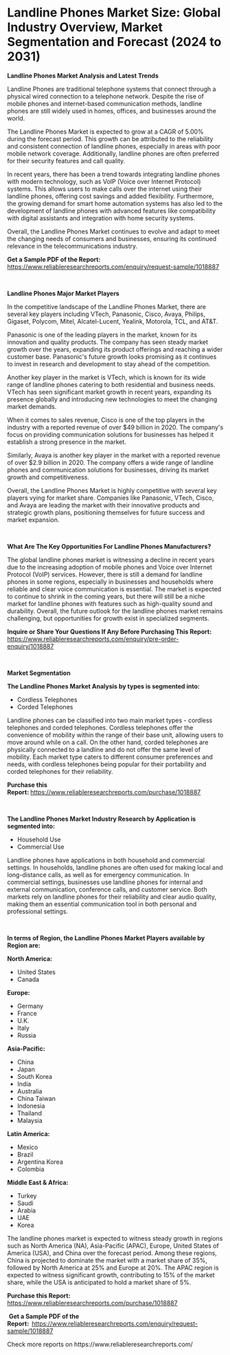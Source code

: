 <p><h1>Landline Phones Market Size: Global Industry Overview, Market Segmentation and Forecast (2024 to 2031)</h1></p><p><strong>Landline Phones Market Analysis and Latest Trends</strong></p>
<p><p>Landline Phones are traditional telephone systems that connect through a physical wired connection to a telephone network. Despite the rise of mobile phones and internet-based communication methods, landline phones are still widely used in homes, offices, and businesses around the world.</p><p>The Landline Phones Market is expected to grow at a CAGR of 5.00% during the forecast period. This growth can be attributed to the reliability and consistent connection of landline phones, especially in areas with poor mobile network coverage. Additionally, landline phones are often preferred for their security features and call quality.</p><p>In recent years, there has been a trend towards integrating landline phones with modern technology, such as VoIP (Voice over Internet Protocol) systems. This allows users to make calls over the internet using their landline phones, offering cost savings and added flexibility. Furthermore, the growing demand for smart home automation systems has also led to the development of landline phones with advanced features like compatibility with digital assistants and integration with home security systems.</p><p>Overall, the Landline Phones Market continues to evolve and adapt to meet the changing needs of consumers and businesses, ensuring its continued relevance in the telecommunications industry.</p></p>
<p><strong>Get a Sample PDF of the Report:&nbsp;</strong> <a href="https://www.reliableresearchreports.com/enquiry/request-sample/1018887">https://www.reliableresearchreports.com/enquiry/request-sample/1018887</a></p>
<p>&nbsp;</p>
<p><strong>Landline Phones Major Market Players</strong></p>
<p><p>In the competitive landscape of the Landline Phones Market, there are several key players including VTech, Panasonic, Cisco, Avaya, Philips, Gigaset, Polycom, Mitel, Alcatel-Lucent, Yealink, Motorola, TCL, and AT&T.</p><p>Panasonic is one of the leading players in the market, known for its innovation and quality products. The company has seen steady market growth over the years, expanding its product offerings and reaching a wider customer base. Panasonic's future growth looks promising as it continues to invest in research and development to stay ahead of the competition.</p><p>Another key player in the market is VTech, which is known for its wide range of landline phones catering to both residential and business needs. VTech has seen significant market growth in recent years, expanding its presence globally and introducing new technologies to meet the changing market demands.</p><p>When it comes to sales revenue, Cisco is one of the top players in the industry with a reported revenue of over $49 billion in 2020. The company's focus on providing communication solutions for businesses has helped it establish a strong presence in the market.</p><p>Similarly, Avaya is another key player in the market with a reported revenue of over $2.9 billion in 2020. The company offers a wide range of landline phones and communication solutions for businesses, driving its market growth and competitiveness.</p><p>Overall, the Landline Phones Market is highly competitive with several key players vying for market share. Companies like Panasonic, VTech, Cisco, and Avaya are leading the market with their innovative products and strategic growth plans, positioning themselves for future success and market expansion.</p></p>
<p>&nbsp;</p>
<p><strong>What Are The Key Opportunities For Landline Phones Manufacturers?</strong></p>
<p><p>The global landline phones market is witnessing a decline in recent years due to the increasing adoption of mobile phones and Voice over Internet Protocol (VoIP) services. However, there is still a demand for landline phones in some regions, especially in businesses and households where reliable and clear voice communication is essential. The market is expected to continue to shrink in the coming years, but there will still be a niche market for landline phones with features such as high-quality sound and durability. Overall, the future outlook for the landline phones market remains challenging, but opportunities for growth exist in specialized segments.</p></p>
<p><strong>Inquire or Share Your Questions If Any Before Purchasing This Report:</strong> <a href="https://www.reliableresearchreports.com/enquiry/pre-order-enquiry/1018887">https://www.reliableresearchreports.com/enquiry/pre-order-enquiry/1018887</a></p>
<p>&nbsp;</p>
<p><strong>Market Segmentation</strong></p>
<p><strong>The Landline Phones Market Analysis by types is segmented into:</strong></p>
<p><ul><li>Cordless Telephones</li><li>Corded Telephones</li></ul></p>
<p><p>Landline phones can be classified into two main market types - cordless telephones and corded telephones. Cordless telephones offer the convenience of mobility within the range of their base unit, allowing users to move around while on a call. On the other hand, corded telephones are physically connected to a landline and do not offer the same level of mobility. Each market type caters to different consumer preferences and needs, with cordless telephones being popular for their portability and corded telephones for their reliability.</p></p>
<p><strong>Purchase this Report:&nbsp;</strong><a href="https://www.reliableresearchreports.com/purchase/1018887">https://www.reliableresearchreports.com/purchase/1018887</a></p>
<p>&nbsp;</p>
<p><strong>The Landline Phones Market Industry Research by Application is segmented into:</strong></p>
<p><ul><li>Household Use</li><li>Commercial Use</li></ul></p>
<p><p>Landline phones have applications in both household and commercial settings. In households, landline phones are often used for making local and long-distance calls, as well as for emergency communication. In commercial settings, businesses use landline phones for internal and external communication, conference calls, and customer service. Both markets rely on landline phones for their reliability and clear audio quality, making them an essential communication tool in both personal and professional settings.</p></p>
<p>&nbsp;</p>
<p><strong>In terms of Region, the Landline Phones Market Players available by Region are:</strong></p>
<p>
    <p> <strong> North America: </strong>
        <ul>
            <li>United States</li>
            <li>Canada</li>
        </ul>
        </p> 
    <p> <strong> Europe: </strong>
        <ul>
            <li>Germany</li>
            <li>France</li>
            <li>U.K.</li>
            <li>Italy</li>
            <li>Russia</li>
        </ul>
        </p> 
    <p> <strong> Asia-Pacific: </strong>
        <ul>
            <li>China</li>
            <li>Japan</li>
            <li>South Korea</li>
            <li>India</li>
            <li>Australia</li>
            <li>China Taiwan</li>
            <li>Indonesia</li>
            <li>Thailand</li>
            <li>Malaysia</li>
        </ul>
        </p> 
    <p> <strong> Latin America: </strong>
        <ul>
            <li>Mexico</li>
            <li>Brazil</li>
            <li>Argentina Korea</li>
            <li>Colombia</li>
        </ul>
        </p> 
    <p> <strong> Middle East & Africa: </strong>
        <ul>
            <li>Turkey</li>
            <li>Saudi</li>
            <li>Arabia</li>
            <li>UAE</li>
            <li>Korea</li>
        </ul>
    </p>
    </p>
<p><p>The landline phones market is expected to witness steady growth in regions such as North America (NA), Asia-Pacific (APAC), Europe, United States of America (USA), and China over the forecast period. Among these regions, China is projected to dominate the market with a market share of 35%, followed by North America at 25% and Europe at 20%. The APAC region is expected to witness significant growth, contributing to 15% of the market share, while the USA is anticipated to hold a market share of 5%.</p></p>
<p><strong>Purchase this Report: </strong><a href="https://www.reliableresearchreports.com/purchase/1018887">https://www.reliableresearchreports.com/purchase/1018887</a></p>
<p>&nbsp;<strong>Get a Sample PDF of the Report:&nbsp;&nbsp;</strong><a href="https://www.reliableresearchreports.com/enquiry/request-sample/1018887">https://www.reliableresearchreports.com/enquiry/request-sample/1018887</a></p>
<p><strong></strong></p>
<p>Check more reports on https://www.reliableresearchreports.com/</p>